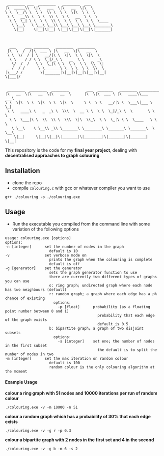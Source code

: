 ```

 ________ ___  ________   ________  ___                                  
|\  _____\\  \|\   ___  \|\   __  \|\  \                                 
\ \  \__/\ \  \ \  \\ \  \ \  \|\  \ \  \                                
 \ \   __\\ \  \ \  \\ \  \ \   __  \ \  \                               
  \ \  \_| \ \  \ \  \\ \  \ \  \ \  \ \  \____                          
   \ \__\   \ \__\ \__\\ \__\ \__\ \__\ \_______\                        
    \|__|    \|__|\|__| \|__|\|__|\|__|\|_______|                        
                                                                         
                                                                         
                                                                         
  ___    ___ _______   ________  ________                                
 |\  \  /  /|\  ___ \ |\   __  \|\   __  \                               
 \ \  \/  / | \   __/|\ \  \|\  \ \  \|\  \                              
  \ \    / / \ \  \_|/_\ \   __  \ \   _  _\                             
   \/  /  /   \ \  \_|\ \ \  \ \  \ \  \\  \|                            
 __/  / /      \ \_______\ \__\ \__\ \__\\ _\                            
|\___/ /        \|_______|\|__|\|__|\|__|\|__|                           
\|___|/                                                                  
                                                                         
                                                                         
 ________  ________  ________        ___  _______   ________ _________   
|\   __  \|\   __  \|\   __  \      |\  \|\  ___ \ |\   ____\\___   ___\ 
\ \  \|\  \ \  \|\  \ \  \|\  \     \ \  \ \   __/|\ \  \___\|___ \  \_| 
 \ \   ____\ \   _  _\ \  \\\  \  __ \ \  \ \  \_|/_\ \  \       \ \  \  
  \ \  \___|\ \  \\  \\ \  \\\  \|\  \\_\  \ \  \_|\ \ \  \____   \ \  \ 
   \ \__\    \ \__\\ _\\ \_______\ \________\ \_______\ \_______\  \ \__\
    \|__|     \|__|\|__|\|_______|\|________|\|_______|\|_______|   \|__|

```

This repository is the code for my **final year project**, dealing with **decentralised approaches to graph colouring**.

## Installation

- clone the repo
- compile `colouring.c` with gcc or whatever compiler you want to use
```
g++ ./colouring -o ./colouring.exe
```

## Usage

- Run the executable you compiled from the command line with some variation of the following options
```
usage: colouring.exe [options]
options:
-n [integer]      set the number of nodes in the graph
                    default is 10
-v                set verbose mode on
                    prints the graph when the colouring is complete
                    default is off
-g [generator]    set the generator
                    sets the graph generator function to use
                    there are currently two different types of graphs you can use
                    o: ring graph; undirected graph where each node has two neighbours (default)
                    r: random graph; a graph where each edge has a p% chance of existing
                      options:
                        -p [float]      probability (as a floating point number between 0 and 1)
                                          probability that each edge of the graph exists
                                          default is 0.5
                    b: bipartite graph; a graph of two disjoint subsets
                      options:
                        -s [integer]    set one; the number of nodes in the first subset
                                          the default is to split the number of nodes in two
-m [integer]      set the max iteration on random colour
                    default is 100
                    random colour is the only colouring algorithm at the moment
```

#### Example Usage
**colour a ring graph with 51 nodes and 10000 iterations per run of random colour**
```
./colouring.exe -v -m 10000 -n 51
```
**colour a random graph which has a probability of 30% that each edge exists**
```
./colouring.exe -v -g r -p 0.3
```
**colour a bipartite graph with 2 nodes in the first set and 4 in the second**
```
./colouring.exe -v -g b -n 6 -s 2
```

